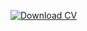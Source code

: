 [![Download CV](https://img.shields.io/badge/Download-CV-blue)](https://raw.githubusercontent.com/01Ruwantha/CV/main/Ruwantha-Madhushan-Resume.pdf)
